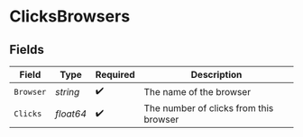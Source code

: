# ClicksBrowsers


## Fields

| Field                                  | Type                                   | Required                               | Description                            |
| -------------------------------------- | -------------------------------------- | -------------------------------------- | -------------------------------------- |
| `Browser`                              | *string*                               | :heavy_check_mark:                     | The name of the browser                |
| `Clicks`                               | *float64*                              | :heavy_check_mark:                     | The number of clicks from this browser |
